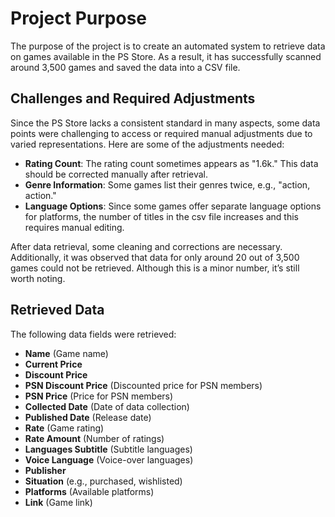 # Project Purpose

The purpose of the project is to create an automated system to retrieve data on games available in the PS Store. As a result, it has successfully scanned around 3,500 games and saved the data into a CSV file.

## Challenges and Required Adjustments

Since the PS Store lacks a consistent standard in many aspects, some data points were challenging to access or required manual adjustments due to varied representations. Here are some of the adjustments needed:

- **Rating Count**: The rating count sometimes appears as "1.6k." This data should be corrected manually after retrieval.
- **Genre Information**: Some games list their genres twice, e.g., "action, action."
- **Language Options**: Since some games offer separate language options for platforms, the number of titles in the csv file increases and this requires manual editing.

After data retrieval, some cleaning and corrections are necessary. Additionally, it was observed that data for only around 20 out of 3,500 games could not be retrieved. Although this is a minor number, it’s still worth noting.

## Retrieved Data

The following data fields were retrieved:

- **Name** (Game name)
- **Current Price**
- **Discount Price**
- **PSN Discount Price** (Discounted price for PSN members)
- **PSN Price** (Price for PSN members)
- **Collected Date** (Date of data collection)
- **Published Date** (Release date)
- **Rate** (Game rating)
- **Rate Amount** (Number of ratings)
- **Languages Subtitle** (Subtitle languages)
- **Voice Language** (Voice-over languages)
- **Publisher**
- **Situation** (e.g., purchased, wishlisted)
- **Platforms** (Available platforms)
- **Link** (Game link)
